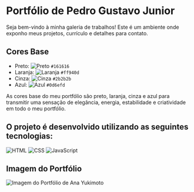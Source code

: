 # Portfólio de Pedro Gustavo Junior

Seja bem-vindo à minha galeria de trabalhos! Este é um ambiente onde exponho meus projetos, currículo e detalhes para contato. 

## Cores Base

- Preto: ![Preto](https://fakeimg.pl/15x15/161616/161616) `#161616`
- Laranja: ![Laranja](https://fakeimg.pl/15x15/ff940d/ff940d) `#ff940d`
- Cinza: ![Cinza](https://fakeimg.pl/15x15/2b2b2b/2b2b2b) `#2b2b2b`
- Azul: ![Azul](https://fakeimg.pl/15x15/0d6efd/0d6efd) `#0d6efd`

As cores base do meu portfólio são preto, laranja, cinza e azul para transmitir uma sensação de elegância, energia,  estabilidade e criatividade em todo o meu portfólio.

## O projeto é desenvolvido utilizando as seguintes tecnologias:

![HTML](https://img.icons8.com/color/48/000000/html-5.png) ![CSS](https://img.icons8.com/color/48/000000/css3.png) ![JavaScript](https://img.icons8.com/color/48/000000/javascript.png) 

## Imagem do Portfólio

![Imagem do Portfólio de Ana Yukimoto](./imgPortfolio.png)
